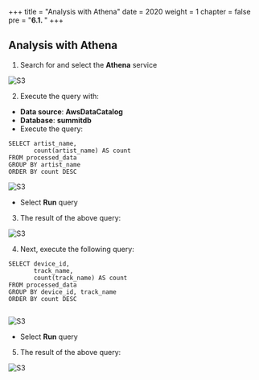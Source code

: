 +++
title = "Analysis with Athena"
date = 2020
weight = 1
chapter = false
pre = "<b>6.1. </b>"
+++

## Analysis with Athena

1. Search for and select the **Athena** service

![S3](/images/4/4.2/athena.png?width=90pc)

2. Execute the query with:

- **Data source**: **AwsDataCatalog**
- **Database**: **summitdb**
- Execute the query:

```
SELECT artist_name,
       count(artist_name) AS count
FROM processed_data
GROUP BY artist_name
ORDER BY count DESC

```

![S3](/images/6/6.1/query_athena.png?width=90pc)

- Select **Run** query

3. The result of the above query:

![S3](/images/6/6.1/result_query1.png?width=90pc)

4. Next, execute the following query:

```
SELECT device_id,
       track_name,
       count(track_name) AS count
FROM processed_data
GROUP BY device_id, track_name
ORDER BY count DESC


```

![S3](/images/6/6.1/query2.png?width=90pc)

- Select **Run** query

5. The result of the above query:

![S3](/images/6/6.1/result_query2.png?width=90pc)
